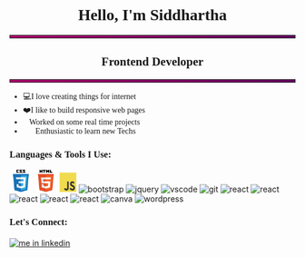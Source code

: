<html>
  <head>
  <link rel="preconnect" href="https://fonts.googleapis.com">
<link rel="preconnect" href="https://fonts.gstatic.com" crossorigin>
<link href="https://fonts.googleapis.com/css2?family=Dancing+Script&family=Lobster&display=swap" rel="stylesheet">
   <style>
     hr {
  background: linear-gradient(to right, #aa076b, #61045f);
       height:4px;
  border:solid 0.1px;
}
    </style>
</head>
<body>
  <h1 style="text-align:center; font-family: 'Lobster', cursive; ">Hello, I'm Siddhartha</h1>
  <hr>
  <h2 style="text-align:center; font-family: 'Dancing Script', cursive;">Frontend Developer</h2>
 <hr>
  <ul style="font-family: 'Lobster', cursive; ">
    <li>💻I love creating things for internet</li>
     <li>❤️I like to build responsive web pages</li>
        <li>🦾Worked on some real time projects</li>
        <li>🧑‍💻Enthusiastic to learn new Techs</li>



  </ul>
  <h3 style="font-family: 'Dancing Script', cursive;">Languages & Tools I Use:</h3>
<p><img src="https://raw.githubusercontent.com/devicons/devicon/master/icons/css3/css3-original-wordmark.svg" alt="css3" width="40" height="40"/>
<img src="https://raw.githubusercontent.com/devicons/devicon/master/icons/html5/html5-original-wordmark.svg" alt="html5" width="40" height="40"/>
<img src="https://raw.githubusercontent.com/devicons/devicon/master/icons/javascript/javascript-original.svg" alt="javascript" width="30" height="35"/>
 <img src="https://cdn.jsdelivr.net/gh/devicons/devicon/icons/bootstrap/bootstrap-original.svg" alt="bootstrap" width="40" height="40"/>
<img src="https://cdn.jsdelivr.net/gh/devicons/devicon/icons/jquery/jquery-original.svg" alt="jquery" width="40" height="40"/>
<img src="https://cdn.jsdelivr.net/gh/devicons/devicon/icons/vscode/vscode-original.svg" alt="vscode" width="35" height="35"/>
<img src="https://cdn.jsdelivr.net/gh/devicons/devicon/icons/git/git-original.svg" alt="git" width="35" height="35"/>
<img src="https://cdn.jsdelivr.net/gh/devicons/devicon/icons/react/react-original.svg" alt="react" width="35" height="35"/>
<img src="https://cdn.jsdelivr.net/gh/devicons/devicon/icons/python/python-original.svg" alt="react" width="35" height="35"/>
<img src="https://cdn.jsdelivr.net/gh/devicons/devicon/icons/java/java-original.svg" alt="react" width="35" height="35"/>
 <img src="https://cdn.jsdelivr.net/gh/devicons/devicon/icons/c/c-original.svg" alt="react" width="35" height="35"/>
  <img src="https://cdn.jsdelivr.net/gh/devicons/devicon/icons/r/r-original.svg" alt="react" width="35" height="35"/>
<img src="https://cdn.jsdelivr.net/gh/devicons/devicon/icons/canva/canva-original.svg" alt="canva" width="35" height="35"/>
<img src="https://cdn.jsdelivr.net/gh/devicons/devicon/icons/wordpress/wordpress-original.svg" alt="wordpress" width="38" height="38"/>
</p>

<h3 style="font-family: 'Dancing Script', cursive;">Let's Connect:</h3>
<p><a href="https://www.linkedin.com/in/narala-siddhartha-64747b202/" target="_blank"><img align="center" src="https://cdn.jsdelivr.net/gh/devicons/devicon/icons/linkedin/linkedin-original.svg" alt="me in linkedin" height="auto" width="30"/></a>
</p>
  
</body>
</html>

